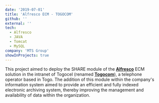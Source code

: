 ```yaml
---
date: '2019-07-01'
title: 'Alfresco ECM - TOGOCOM'
github: ''
external: ''
tech:
  - Alfresco
  - JAVA
  - Tomcat
  - MySQL
company: 'MTS Group'
showInProjects: true
---
```


This project aimed to deploy the SHARE module of the **[Alfresco](https://docs.alfresco.com/content-services/6.0/)** ECM solution in the intranet of Togocel (renamed **[Togocom](https://togocom.tg/)**), a telephone operator based in Togo. The addition of this module within the company's information system aimed to provide an efficient and fully indexed electronic archiving system, thereby improving the management and availability of data within the organization.
